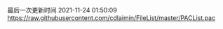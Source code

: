 最后一次更新时间 2021-11-24 01:50:09
https://raw.githubusercontent.com/cdlaimin/FileList/master/PACList.pac

